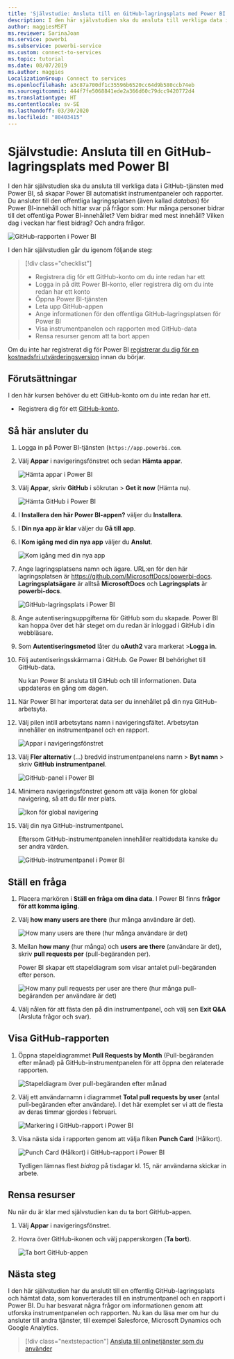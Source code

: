 ```yaml
---
title: 'Självstudie: Ansluta till en GitHub-lagringsplats med Power BI'
description: I den här självstudien ska du ansluta till verkliga data i GitHub-tjänsten med Power BI, så skapar Power BI automatiskt instrumentpaneler och rapporter.
author: maggiesMSFT
ms.reviewer: SarinaJoan
ms.service: powerbi
ms.subservice: powerbi-service
ms.custom: connect-to-services
ms.topic: tutorial
ms.date: 08/07/2019
ms.author: maggies
LocalizationGroup: Connect to services
ms.openlocfilehash: a3c87a700df1c35596b6520cc64d9b580ccb74eb
ms.sourcegitcommit: 444f7fe5068841ede2a366d60c79dcc9420772d4
ms.translationtype: HT
ms.contentlocale: sv-SE
ms.lasthandoff: 03/30/2020
ms.locfileid: "80403415"
---
```

# <a name="tutorial-connect-to-a-github-repo-with-power-bi"></a>Självstudie: Ansluta till en GitHub-lagringsplats med Power BI
I den här självstudien ska du ansluta till verkliga data i GitHub-tjänsten med Power BI, så skapar Power BI automatiskt instrumentpaneler och rapporter. Du ansluter till den offentliga lagringsplatsen (även kallad *databas*) för Power BI-innehåll och hittar svar på frågor som: Hur många personer bidrar till det offentliga Power BI-innehållet? Vem bidrar med mest innehåll? Vilken dag i veckan har flest bidrag? Och andra frågor. 

![GitHub-rapporten i Power BI](media/service-tutorial-connect-to-github/power-bi-github-app-tutorial-punch-card.png)

I den här självstudien går du igenom följande steg:

> [!div class="checklist"]
> * Registrera dig för ett GitHub-konto om du inte redan har ett 
> * Logga in på ditt Power BI-konto, eller registrera dig om du inte redan har ett konto
> * Öppna Power BI-tjänsten
> * Leta upp GitHub-appen
> * Ange informationen för den offentliga GitHub-lagringsplatsen för Power BI
> * Visa instrumentpanelen och rapporten med GitHub-data
> * Rensa resurser genom att ta bort appen

Om du inte har registrerat dig för Power BI [registrerar du dig för en kostnadsfri utvärderingsversion](https://app.powerbi.com/signupredirect?pbi_source=web) innan du börjar.

## <a name="prerequisites"></a>Förutsättningar

I den här kursen behöver du ett GitHub-konto om du inte redan har ett. 

- Registrera dig för ett [GitHub-konto](https://docs.microsoft.com/contribute/get-started-setup-github).


## <a name="how-to-connect"></a>Så här ansluter du
1. Logga in på Power BI-tjänsten (`https://app.powerbi.com`. 
2. Välj **Appar** i navigeringsfönstret och sedan **Hämta appar**.
   
   ![Hämta appar i Power BI](media/service-tutorial-connect-to-github/power-bi-github-app-tutorial.png) 

3. Välj **Appar**, skriv **GitHub** i sökrutan > **Get it now** (Hämta nu).
   
   ![Hämta GitHub i Power BI](media/service-tutorial-connect-to-github/power-bi-github-app-tutorial-app-source.png) 

4. I **Installera den här Power BI-appen?** väljer du **Installera**.
5. I **Din nya app är klar** väljer du **Gå till app**.
6. I **Kom igång med din nya app** väljer du **Anslut**.

    ![Kom igång med din nya app](media/service-tutorial-connect-to-github/power-bi-new-app-connect-get-started.png)

7. Ange lagringsplatsens namn och ägare. URL:en för den här lagringsplatsen är https://github.com/MicrosoftDocs/powerbi-docs. **Lagringsplatsägare** är alltså **MicrosoftDocs** och **Lagringsplats** är **powerbi-docs**. 
   
    ![GitHub-lagringsplats i Power BI](media/service-tutorial-connect-to-github/power-bi-github-app-tutorial-connect.png)

5. Ange autentiseringsuppgifterna för GitHub som du skapade. Power BI kan hoppa över det här steget om du redan är inloggad i GitHub i din webbläsare. 

6. Som **Autentiseringsmetod** låter du **oAuth2** vara markerat \>**Logga in**.

7. Följ autentiseringsskärmarna i GitHub. Ge Power BI behörighet till GitHub-data.
   
   Nu kan Power BI ansluta till GitHub och till informationen.  Data uppdateras en gång om dagen.

8. När Power BI har importerat data ser du innehållet på din nya GitHub-arbetsyta. 
9. Välj pilen intill arbetsytans namn i navigeringsfältet. Arbetsytan innehåller en instrumentpanel och en rapport. 

    ![Appar i navigeringsfönstret](media/service-tutorial-connect-to-github/power-bi-github-app-tutorial-left-nav-expanded.png)

10. Välj **Fler alternativ** (...) bredvid instrumentpanelens namn > **Byt namn** > skriv **GitHub instrumentpanel**.
 
    ![GitHub-panel i Power BI](media/service-tutorial-connect-to-github/power-bi-github-app-tutorial-left-nav.png) 

8. Minimera navigeringsfönstret genom att välja ikonen för global navigering, så att du får mer plats.

    ![Ikon för global navigering](media/service-tutorial-connect-to-github/power-bi-global-navigation-icon.png)

10. Välj din nya GitHub-instrumentpanel.
    
    Eftersom GitHub-instrumentpanelen innehåller realtidsdata kanske du ser andra värden.

    ![GitHub-instrumentpanel i Power BI](media/service-tutorial-connect-to-github/power-bi-github-app-tutorial-new-dashboard.png)

    

## <a name="ask-a-question"></a>Ställ en fråga

1. Placera markören i **Ställ en fråga om dina data**. I Power BI finns **frågor för att komma igång**. 

1. Välj **how many users are there** (hur många användare är det).
 
    ![How many users are there (hur många användare är det)](media/service-tutorial-connect-to-github/power-bi-github-app-tutorial-qna-how-many-users.png)

13. Mellan **how many** (hur många) och **users are there** (användare är det), skriv **pull requests per** (pull-begäranden per). 

     Power BI skapar ett stapeldiagram som visar antalet pull-begäranden efter person.

    ![How many pull requests per user are there (hur många pull-begäranden per användare är det)](media/service-tutorial-connect-to-github/power-bi-github-app-tutorial-qna-how-many-prs.png)


13. Välj nålen för att fästa den på din instrumentpanel, och välj sen **Exit Q&A** (Avsluta frågor och svar).

## <a name="view-the-github-report"></a>Visa GitHub-rapporten 

1. Öppna stapeldiagrammet **Pull Requests by Month** (Pull-begäranden efter månad) på GitHub-instrumentpanelen för att öppna den relaterade rapporten.

    ![Stapeldiagram över pull-begäranden efter månad](media/service-tutorial-connect-to-github/power-bi-github-app-tutorial-column-chart.png)

2. Välj ett användarnamn i diagrammet **Total pull requests by user** (antal pull-begäranden efter användare). I det här exemplet ser vi att de flesta av deras timmar gjordes i februari.

    ![Markering i GitHub-rapport i Power BI](media/service-tutorial-connect-to-github/power-bi-github-app-tutorial-cross-filter-total-prs.png)

3. Visa nästa sida i rapporten genom att välja fliken **Punch Card** (Hålkort). 
 
    ![Punch Card (Hålkort) i GitHub-rapport i Power BI](media/service-tutorial-connect-to-github/power-bi-github-app-tutorial-tues-3pm.png)

    Tydligen lämnas flest *bidrag* på tisdagar kl. 15, när användarna skickar in arbete.

## <a name="clean-up-resources"></a>Rensa resurser

Nu när du är klar med självstudien kan du ta bort GitHub-appen. 

1. Välj **Appar** i navigeringsfönstret.
2. Hovra över GitHub-ikonen och välj papperskorgen (**Ta bort**).

    ![Ta bort GitHub-appen](media/service-tutorial-connect-to-github/power-bi-github-app-tutorial-delete.png)

## <a name="next-steps"></a>Nästa steg

I den här självstudien har du anslutit till en offentlig GitHub-lagringsplats och hämtat data, som konverterades till en instrumentpanel och en rapport i Power BI. Du har besvarat några frågor om informationen genom att utforska instrumentpanelen och rapporten. Nu kan du läsa mer om hur du ansluter till andra tjänster, till exempel Salesforce, Microsoft Dynamics och Google Analytics. 
 
> [!div class="nextstepaction"]
> [Ansluta till onlinetjänster som du använder](service-connect-to-services.md)


